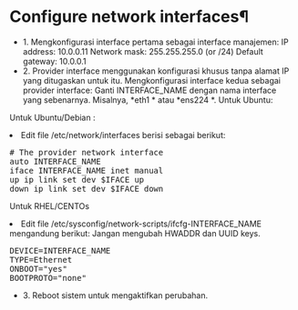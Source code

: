 # Configure network interfaces¶
<ul>
<li>1. Mengkonfigurasi interface pertama sebagai interface manajemen:
IP address: 10.0.0.11
Network mask: 255.255.255.0 (or /24)
  Default gateway: 10.0.0.1</li>

<li>2. Provider interface menggunakan konfigurasi khusus tanpa alamat IP yang ditugaskan untuk itu. Mengkonfigurasi interface kedua sebagai provider interface:
Ganti INTERFACE_NAME dengan nama interface yang sebenarnya. Misalnya, *eth1 * atau *ens224 *.
  Untuk Ubuntu:</li>
</ul>

Untuk Ubuntu/Debian :
<li>Edit file /etc/network/interfaces berisi sebagai berikut:</li>
<pre>
# The provider network interface
auto INTERFACE_NAME
iface INTERFACE_NAME inet manual
up ip link set dev $IFACE up
down ip link set dev $IFACE down</pre>

Untuk RHEL/CENTOs
<li>Edit file /etc/sysconfig/network-scripts/ifcfg-INTERFACE_NAME mengandung berikut:
Jangan mengubah HWADDR dan UUID keys.</li>
<pre>
DEVICE=INTERFACE_NAME
TYPE=Ethernet
ONBOOT="yes"
BOOTPROTO="none"</pre>

<ul><li>3. Reboot sistem untuk mengaktifkan perubahan.</li></ul>

